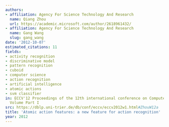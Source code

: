 ```yaml
---
authors:
- affiliation: Agency For Science Technology And Research
  name: Qiang Zhou
  url: https://academic.microsoft.com/author/2618961432/
- affiliation: Agency For Science Technology And Research
  name: Gang Wang
  slug: gang_wang
date: '2012-10-07'
estimated_citations: 11
fields:
- activity recognition
- discriminative model
- pattern recognition
- cuboid
- computer science
- action recognition
- artificial intelligence
- atomic actions
- svm classifier
in: ECCV'12 Proceedings of the 12th international conference on Computer Vision -
  Volume Part I
src: https://dblp.uni-trier.de/db/conf/eccv/eccv2012w1.html#ZhouW12a
title: 'Atomic action features: a new feature for action recognition'
year: 2012
---
```

